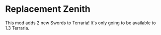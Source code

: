 # Replacement Zenith
This mod adds 2 new Swords to Terraria! It's only going to be available to 1.3 Terraria.
